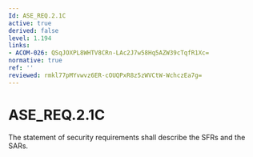 ```yaml
---
Id: ASE_REQ.2.1C
active: true
derived: false
level: 1.194
links:
- ACOM-026: QSqJOXPL8WHTV8CRn-LAc2J7w58Hq5AZW39cTqfR1Xc=
normative: true
ref: ''
reviewed: rmkl77pMYvwvz6ER-cOUQPxR8z5zWVCtW-WchczEa7g=
---
```


# ASE_REQ.2.1C

The statement of security requirements shall describe the SFRs and the SARs.
